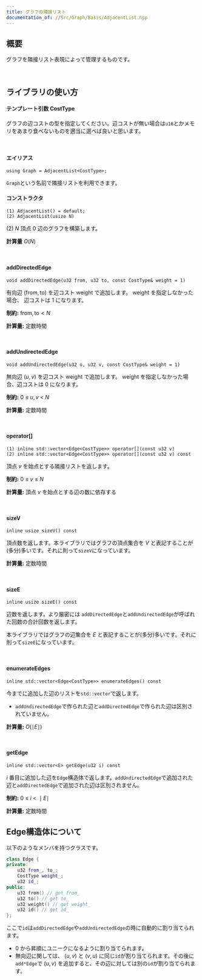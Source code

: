 ```yaml
---
title: グラフの隣接リスト
documentation_of: //Src/Graph/Basis/AdjacentList.hpp
---
```


## 概要

グラフを隣接リスト表現によって管理するものです。

<br />

## ライブラリの使い方

#### テンプレート引数 CostType

グラフの辺コストの型を指定してください。辺コストが無い場合は`u16`とかメモリをあまり食べないものを適当に選べば良いと思います。

<br />


#### エイリアス
```
using Graph = AdjacentList<CostType>;
```

`Graph`という名前で隣接リストを利用できます。


#### コンストラクタ
```
(1) AdjacentList() = default;
(2) AdjacentList(usize N)
```

(2) $N$ 頂点 $0$ 辺のグラフを構築します。

**計算量** $O(N)$

<br />

#### addDirectedEdge
```
void addDirectedEdge(u32 from, u32 to, const CostType& weight = 1)
```

有向辺 $(\text{from}, \text{to})$ を辺コスト $\text{weight}$ で追加します。 $\text{weight}$ を指定しなかった場合、 辺コストは $1$ になります。

**制約:** $\text{from}, \text{to} < N$

**計算量:** 定数時間

<br />

#### addUndirectedEdge 
```
void addUndirectedEdge(u32 u, u32 v, const CostType& weight = 1)
```

無向辺 $(u, v)$ を辺コスト $\text{weight}$ で追加します。 $\text{weight}$ を指定しなかった場合、辺コストは $0$ になります。

**制約:** $0\ \le\ u, v\ <\  N$

**計算量:** 定数時間

<br />

#### operator[]
```
(1) inline std::vector<Edge<CostType>> operator[](const u32 v) 
(2) inline std::vector<Edge<CostType>> operator[](const u32 v) const
```

頂点 $v$ を始点とする隣接リストを返します。

**制約:** $0\ \le\ v\ \le\ N$

**計算量:** 頂点 $v$ を始点とする辺の数に依存する

<br />

#### sizeV
```
inline usize sizeV() const
```

頂点数を返します。本ライブラリではグラフの頂点集合を $V$ と表記することが(多分)多いです。それに則って`sizeV`になっています。

**計算量:** 定数時間

<br />

#### sizeE
```
inline usize sizeE() const
```

辺数を返します。より厳密には `addDirectedEdge`と`addUndirectedEdge`が呼ばれた回数の合計回数を返します。

本ライブラリではグラフの辺集合を $E$ と表記することが(多分)多いです。それに則って`sizeE`になっています。

<br />

#### enumerateEdges
```
inline std::vector<Edge<CostType>> enumerateEdges() const
```

今までに追加した辺のリストを`std::vector`で返します。
- `addUndirectedEdge`で作られた辺と`addDirectedEdge`で作られた辺は区別されていません。

**計算量:** $O(\mid E\mid)$

<br />

#### getEdge
```
inline std::vector<E> getEdge(u32 i) const
```

$i$ 番目に追加した辺を`Edge`構造体で返します。`addUndirectedEdge`で追加された辺と`addDirectedEdge`で追加された辺は区別されません。

**制約:** $0\ \le\ i\ <\ \mid E\mid$

**計算量:** 定数時間

## Edge構造体について

以下のようなメンバを持つクラスです。

```cpp
class Edge {
private:
    u32 from_, to_;
    CostType weight_;
    u32 id_;
public:
    u32 from() // get from_
    u32 to() // get to_
    u32 weight() // get weight_
    u32 id() // get id_
};
```

ここで`id`は`addDirectedEdge`や`addUndirectedEdge`の時に自動的に割り当てられます。
- $0$ から昇順にユニークになるように割り当てられます。
- 無向辺に関しては、 $(u, v)$ と $(v, u)$ に同じ`id`が割り当てられます。その後に`add*Edge`で $(u, v)$ を追加すると、その辺に対しては別の`id`が割り当てられます。
